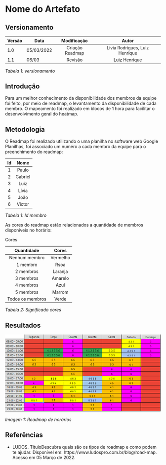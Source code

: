 # Nome do Artefato 
## Versionamento

| Versão | Data | Modificação | Autor |
|-|-|:-:|:-:|
| 1.0 | 05/03/2022 | Criação Readmap  |  Livia Rodrigues, Luiz Henrique |
| 1.1 | 06/03 | Revisão | Luiz Henrique  |

*Tabela 1: versionamento*

## Introdução

Para um melhor conhecimento da disponibilidade dos membros da equipe foi feito, por meio de readmap, o levantamento da disponibilidade de cada membro. O mapeamento foi realizado em blocos de 1 hora para facilitar o desenvolvimento geral do heatmap.

## Metodologia

O Readmap foi realizado utilizando o uma planilha no software web Google Planilhas, foi associado um numéro a cada membro da equipe para o preenchimento do readmap:

| Id | Nome | 
|:-:|:-:|
| 1 | Paulo |
| 2 | Gabriel |
| 3 | Luiz |
| 4 | Lívia |
| 5 | João |
| 6 | Victor |

*Tabela 1: Id membro*

As cores do readmap estão relacionados a quantidade de membros disponiveis no horário:

Cores

| Quantidade | Cores | 
|:-:|:-:|
| Nenhum membro | Vermelho |
| 1 membro | Rsoa |
| 2 membros | Laranja |
| 3 membros | Amarelo |
| 4 membros | Azul |
| 5 membros | Marrom |
| Todos os membros | Verde |

*Tabela 2: Significado cores*


## Resultados

![Headmap](../assets/planejamento/reatmap.png)

*Imagem 1: Readmap de horários*

## Referências 

- <p>LUDOS. TituloDescubra quais são os tipos de roadmap e como podem te ajudar. Disponível em: https://www.ludospro.com.br/blog/road-map. Acesso em 05 Março de 2022.</p>